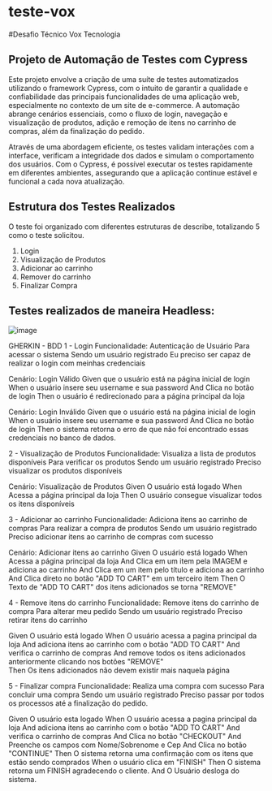 # teste-vox
#Desafio Técnico Vox Tecnologia

## Projeto de Automação de Testes com Cypress

Este projeto envolve a criação de uma suíte de testes automatizados utilizando o framework Cypress, com o intuito de garantir a qualidade e confiabilidade das principais funcionalidades de uma aplicação web, especialmente no contexto de um site de e-commerce. A automação abrange cenários essenciais, como o fluxo de login, navegação e visualização de produtos, adição e remoção de itens no carrinho de compras, além da finalização do pedido.

Através de uma abordagem eficiente, os testes validam interações com a interface, verificam a integridade dos dados e simulam o comportamento dos usuários. Com o Cypress, é possível executar os testes rapidamente em diferentes ambientes, assegurando que a aplicação continue estável e funcional a cada nova atualização.


## Estrutura dos Testes Realizados
O teste foi organizado com diferentes estruturas de describe, totalizando 5 como o teste solicitou.
1. Login
2. Visualização de Produtos
3. Adicionar ao carrinho
4. Remover do carrinho
5. Finalizar Compra


## Testes realizados de maneira Headless:
![image](https://github.com/user-attachments/assets/46a97b0e-5cd3-4c3a-abd3-c8c396b8b6c4)

GHERKIN - BDD
1 - Login
Funcionalidade: Autenticação de Usuário
Para acessar o sistema
Sendo um usuário registrado 
Eu preciso ser capaz de realizar o login com meinhas credenciais

Cenário: Login Válido
Given que o usuário está na página inicial de login
When o usuário insere seu username e sua password
And Clica no botão de login
Then o usuário é redirecionado para a página principal da loja

Cenário: Login Inválido
Given que o usuário está na página inicial de login
When o usuário insere seu username e sua password
And Clica no botão de login
Then o sistema retorna o erro de que não foi encontrado essas credenciais no banco de dados.


2 - Visualização de Produtos
Funcionalidade:  Visualiza a lista de produtos disponíveis 
Para verificar os produtos
Sendo um usuário registrado
Preciso visualizar os produtos disponíveis


Cenário: Visualização de Produtos
Given O usuário está logado 
When Acessa a página principal da loja
Then O usuário consegue visualizar todos os itens disponíveis


3 - Adicionar ao carrinho
Funcionalidade: Adiciona itens ao carrinho de compras
Para realizar a compra de produtos
Sendo um usuário registrado
Preciso adicionar itens ao carrinho de compras com sucesso

Cenário: Adicionar itens ao carrinho
Given O usuário está logado
When Acessa a página principal da loja
And Clica em um item pela IMAGEM e adiciona ao carrinho
And Clica em um item pelo título e adiciona ao carrinho
And Clica direto no botão "ADD TO CART" em um terceiro item 
Then O Texto de "ADD TO CART" dos itens adicionados se torna "REMOVE"

4 - Remove itens do carrinho
Funcionalidade: Remove itens do carrinho de compra
Para alterar meu pedido
Sendo um usuário registrado
Preciso retirar itens do carrinho

Given O usuário está logado
When O usuário acessa a pagina principal da loja
And adiciona itens ao carrinho com o botão "ADD TO CART"
And verifica o carrinho de compras
And remove todos os itens adicionados anteriormente clicando nos botões "REMOVE"	
Then Os itens adicionados não devem existir mais naquela página


5 - Finalizar compra
Funcionalidade: Realiza uma compra com sucesso
Para concluir uma compra
Sendo um usuário registrado
Preciso passar por todos os processos até a finalização do pedido.


Given O usuário esta logado
When O usuário acessa a pagina principal da loja
And adiciona itens ao carrinho com o botão "ADD TO CART"
And verifica o carrinho de compras
And Clica no botão "CHECKOUT"
And Preenche os campos com Nome/Sobrenome e Cep 
And Clica no botão "CONTINUE"
Then O sistema retorna uma confirmação com os itens que estão sendo comprados
When o usuário clica em "FINISH"
Then O sistema retorna um FINISH agradecendo o cliente.
And O Usuário desloga do sistema.
